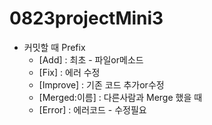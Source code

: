 # 0823projectMini3

- 커밋할 때 Prefix 
  - [Add] : 최초 - 파일or메소드
  - [Fix] : 에러 수정
  - [Improve] : 기존 코드 추가or수정 
  - [Merged:이름] : 다른사람과 Merge 했을 때
  - [Error] : 에러코드 - 수정필요
